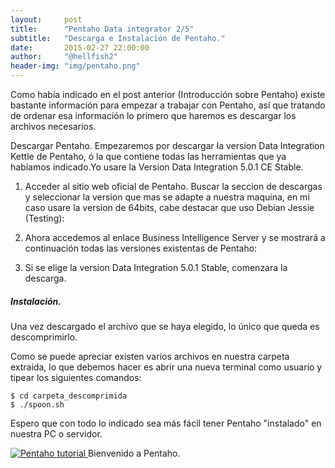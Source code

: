 ```yaml
---
layout:     post
title:      "Pentaho Data integrator 2/5"
subtitle:   "Descarga e Instalación de Pentaho."
date:       2015-02-27 22:00:00
author:     "@hellfish2"
header-img: "img/pentaho.png"
---
```


Como había indicado en el post anterior (Introducción sobre Pentaho) existe bastante información para empezar a trabajar con Pentaho, así que tratando de ordenar esa información lo primero que haremos es descargar los archivos necesarios.

Descargar Pentaho. Empezaremos por descargar la version Data Integration Kettle de Pentaho, ó la que contiene todas las herramientas que ya habíamos indicado.Yo usare la Version Data Integration 5.0.1 CE Stable.

1. Acceder al sitio web oficial de Pentaho. Buscar la seccion de descargas y seleccionar la version que mas se adapte a nuestra maquina, en mi caso usare la version de 64bits, cabe destacar que uso Debian Jessie (Testing):

2. Ahora accedemos al enlace Business Intelligence Server y se mostrará a continuación todas las versiones existentas de Pentaho:

4. Si se elige la version Data Integration 5.0.1 Stable, comenzara la descarga.

##### Instalación.

Una vez descargado el archivo que se haya elegido, lo único que queda es descomprimirlo.

Como se puede apreciar existen varios archivos en nuestra carpeta extraida, lo que debemos hacer es abrir una nueva terminal como usuario y tipear los siguientes comandos:

~~~
$ cd carpeta_descomprimida
$ ./spoon.sh
~~~

Espero que con todo lo indicado sea más fácil tener Pentaho "instalado" en nuestra PC o servidor.

<p class="centerImage">
<a href="#">
<img src="{{ site.baseurl }}/img/pentaho.jpg" alt="Pentaho tutorial">
</a>
<span class="caption text-muted">Bienvenido a Pentaho.</span>
</p>
